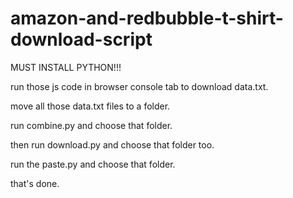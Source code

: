 # amazon-and-redbubble-t-shirt-download-script

MUST INSTALL PYTHON!!!

run those js code in browser console tab to download data.txt.

move all those data.txt files to a folder.

run combine.py and choose that folder.

then run download.py and choose that folder too.

run the paste.py and choose that folder.

that's done.
